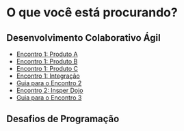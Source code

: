 O que você está procurando?
===========================

Desenvolvimento Colaborativo Ágil
---------------------------------

* [Encontro 1: Produto A](../desagil/folha-1-a.html)
* [Encontro 1: Produto B](../desagil/folha-1-b.html)
* [Encontro 1: Produto C](../desagil/folha-1-c.html)
* [Encontro 1: Integração](../desagil/folha-1-int.html)
* [Guia para o Encontro 2](../desagil/guia-2.html)
* [Encontro 2: Insper Dojo](../desagil/folha-2.html)
* [Guia para o Encontro 3](../desagil/guia-3.html)

Desafios de Programação
-----------------------

